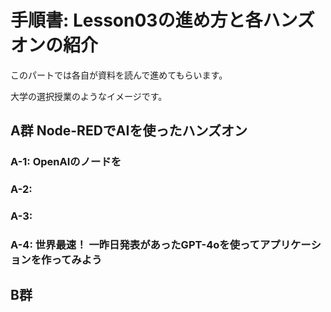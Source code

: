 # 手順書: Lesson03の進め方と各ハンズオンの紹介

このパートでは各自が資料を読んで進めてもらいます。

大学の選択授業のようなイメージです。

## A群 Node-REDでAIを使ったハンズオン

### A-1: OpenAIのノードを

### A-2: 

### A-3: 

### A-4: 世界最速！ 一昨日発表があったGPT-4oを使ってアプリケーションを作ってみよう


## B群